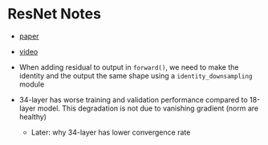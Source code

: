# ResNet Notes

- [paper](https://arxiv.org/pdf/1512.03385)
- [video](https://www.youtube.com/watch?v=DkNIBBBvcPs&list=PLhhyoLH6IjfxeoooqP9rhU3HJIAVAJ3Vz&index=20)

- When adding residual to output in `forward()`, we need to make 
  the identity and the output the same shape using a `identity_downsampling` 
  module
- 34-layer has worse training and validation performance compared to 18-layer model. This degradation is not due to vanishing gradient (norm are healthy)
    * Later: why 34-layer has lower convergence rate


